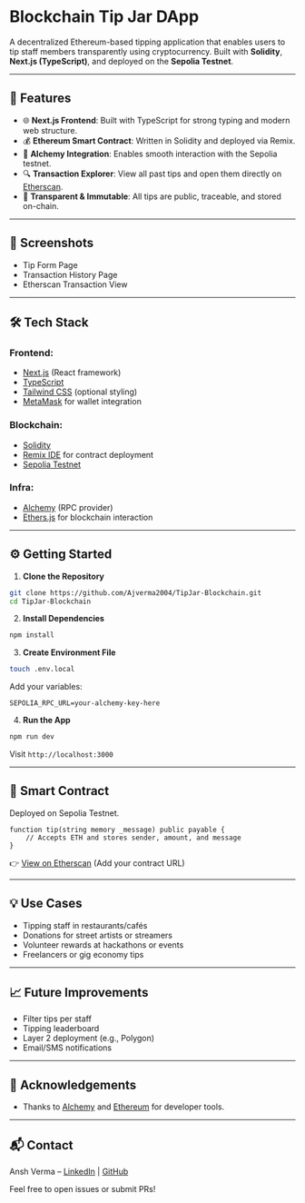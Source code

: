 # Blockchain Tip Jar DApp

A decentralized Ethereum-based tipping application that enables users to tip staff members transparently using cryptocurrency. Built with **Solidity**, **Next.js (TypeScript)**, and deployed on the **Sepolia Testnet**.

---

## 🚀 Features

* 🌐 **Next.js Frontend**: Built with TypeScript for strong typing and modern web structure.
* 💰 **Ethereum Smart Contract**: Written in Solidity and deployed via Remix.
* 🔗 **Alchemy Integration**: Enables smooth interaction with the Sepolia testnet.
* 🔍 **Transaction Explorer**: View all past tips and open them directly on [Etherscan](https://sepolia.etherscan.io/).
* 🧾 **Transparent & Immutable**: All tips are public, traceable, and stored on-chain.

---

## 📸 Screenshots

<!-- Include if available -->

* Tip Form Page
* Transaction History Page
* Etherscan Transaction View

---

## 🛠 Tech Stack

### Frontend:

* [Next.js](https://nextjs.org/) (React framework)
* [TypeScript](https://www.typescriptlang.org/)
* [Tailwind CSS](https://tailwindcss.com/) (optional styling)
* [MetaMask](https://metamask.io/) for wallet integration

### Blockchain:

* [Solidity](https://soliditylang.org/)
* [Remix IDE](https://remix.ethereum.org/) for contract deployment
* [Sepolia Testnet](https://sepolia.etherscan.io/)

### Infra:

* [Alchemy](https://alchemy.com/) (RPC provider)
* [Ethers.js](https://docs.ethers.org/) for blockchain interaction

---

## ⚙️ Getting Started

1. **Clone the Repository**

```bash
git clone https://github.com/Ajverma2004/TipJar-Blockchain.git
cd TipJar-Blockchain
```

2. **Install Dependencies**

```bash
npm install
```

3. **Create Environment File**

```bash
touch .env.local
```

Add your variables:

```env
SEPOLIA_RPC_URL=your-alchemy-key-here
```

4. **Run the App**

```bash
npm run dev
```

Visit `http://localhost:3000`

---

## 📜 Smart Contract

Deployed on Sepolia Testnet.

```solidity
function tip(string memory _message) public payable {
    // Accepts ETH and stores sender, amount, and message
}
```

👉 [View on Etherscan](https://sepolia.etherscan.io/) (Add your contract URL)

---

## 💡 Use Cases

* Tipping staff in restaurants/cafés
* Donations for street artists or streamers
* Volunteer rewards at hackathons or events
* Freelancers or gig economy tips

---

## 📈 Future Improvements

* Filter tips per staff
* Tipping leaderboard
* Layer 2 deployment (e.g., Polygon)
* Email/SMS notifications

---

## 🙏 Acknowledgements

* Thanks to [Alchemy](https://alchemy.com/) and [Ethereum](https://ethereum.org/) for developer tools.

---

## 📬 Contact

Ansh Verma – [LinkedIn](https://linkedin.com/in/AnshV) | [GitHub](https://github.com/Ajverma2004)

Feel free to open issues or submit PRs!
